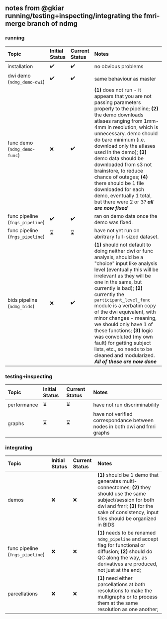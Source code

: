 ## notes from @gkiar running/testing+inspecting/integrating the fmri-merge branch of ndmg

### running
| Topic | Initial Status | Current Status | Notes |
|:------|:---------------|:---------------|:------|
| installation | :heavy_check_mark: | :heavy_check_mark: | no obvious problems |
| dwi demo (`ndmg_demo-dwi`) | :heavy_check_mark: | :heavy_check_mark: | same behaviour as master |
| func demo (`ndmg_demo-func`) | :x: | :heavy_check_mark: | **(1)** does not run - it appears that you are not passing parameters properly to the pipeline; **(2)** the demo downloads atlases ranging from 1mm-4mm in resolution, which is unnecessary. demo should do bare minimum (i.e. download only the atlases used in the demo); **(3)** demo data should be downloaded from s3 not brainstore, to reduce chance of outages; **(4)** there should be 1 file downloaded for each demo, eventually 1 total, but there were 2 or 3? ***all are now fixed***|
| func pipeline (`fngs_pipeline`) | :heavy_check_mark: | :heavy_check_mark: | ran on demo data once the demo was fixed. |
| func pipeline (`fngs_pipeline`) | :hourglass: | :hourglass: | have not yet run on abritrary full-sized dataset. |
| bids pipeline (`ndmg_bids`) | :x: | :heavy_check_mark: | **(1)** should not default to doing neither dwi or func analysis, should be a "choice" input like analysis level (eventually this will be irrelevant as they will be one in the same, but currently is bad); **(2)** currently the `participant_level_func` module is a verbatim copy of the dwi equivalent, with minor changes - meaning, we should only have 1 of these functions; **(3)** logic was convoluted (my own fault) for getting subject lists, etc., so needs to be cleaned and modularized. ***All of these are now done***|


### testing+inspecting
| Topic | Initial Status | Current Status | Notes |
|:------|:---------------|:---------------|:------|
| performance | :hourglass: | :hourglass: | have not run discriminability |
| graphs| :hourglass: | :hourglass: | have not verified correspondance between nodes in both dwi and fmri graphs |



### integrating
| Topic | Initial Status | Current Status | Notes |
|:------|:---------------|:---------------|:------|
| demos | :x: | :x: | **(1)** should be 1 demo that generates multi-connectomes; **(2)** they should use the same subject/session for both dwi and fmri; **(3)** for the sake of consistency, input files should be organized in BIDS |
| func pipeline (`fngs_pipeline`) | :x: | :x: | **(1)** needs to be renamed `ndmg_pipeline` and accept flag for functional or diffusion; **(2)** should do QC along the way, as derivatives are produced, not just at the end; |
| parcellations | :x: | :x: | **(1)** need either parcellations at both resolutions to make the multigraphs or to process them at the same resolution as one another; |
